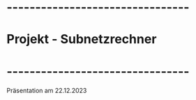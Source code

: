 # --------------------------------
# Projekt - Subnetzrechner
# --------------------------------

Präsentation am 22.12.2023
